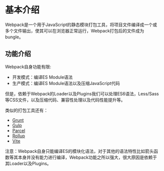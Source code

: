 # 基本介绍

Webpack是一个用于JavaScript的静态模块打包工具，将项目文件编译成一个或多个文件输出，使其可以在浏览器正常运行，Webpack打包后的文件成为bungle。

## 功能介绍

Webpack自身功能有限:

* 开发模式：编译ES Module语法
* 生产模式：编译ES Module语法以及压缩JavaScript代码

但是，依赖于Webpack的Loader以及Plugins我们可以处理ES6语法，Less/Sass等CSS文件，以及压缩代码、兼容性处理以及代码性能提升等。

类似的打包工具还有：

* [Grunt](https://gruntjs.com/)
* [Gulp](https://gulpjs.com/)
* [Parcel](https://parceljs.org/)
* [Rollup](https://rollupjs.org/guide/en/)
* [Vite](https://vitejs.dev/)

注意：Webpack自身只能编译ES的模块化语法，对于其他的语法特性比如箭头函数等其本身并没有能力进行编译，Webpack功能之所以强大，很大原因是依赖于其Loader以及Plugins。

